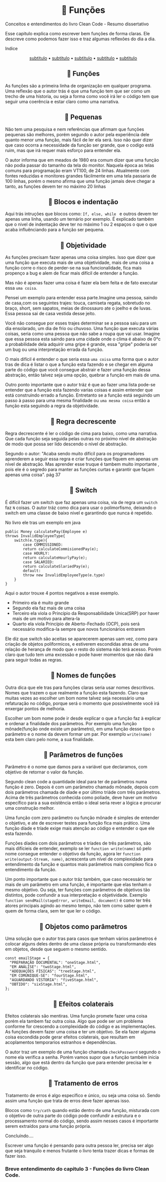 <h1 align="center"> 📘 Funções</h1>

Conceitos e entendimentos do livro Clean Code - Resumo dissertativo 

Esse capitulo explica como escrever bem funções de forma claras. Ele descreve como podemos fazer isso e traz algumas reflexões do dia a dia.

Indice 
<p align="center">
 <a href="#As consequências de um código ruim">subtitulo</a> •
 <a href="#igualdade">subtitulo</a> • 
 <a href="#condicionais">subtitulo</a> • 
 <a href="#lacos">subtitulo</a> • 
 <a href="#Autor do quadro/livro">subtitulo</a>
</p>

<h2 align="center"> 🔹 Funções</h2>

As funções são a primeira linha de organização em qualquer programa.
Uma reflexão que o autor trás é que uma função tem que ser como um trecho de uma historia, ou seja a forma como você irá ler o código tem que seguir uma coerência e estar claro como uma narrativa.

<h2 align="center"> 🔹 Pequenas</h2>

Não tem uma pesquisa e nem referências que afirmam que funções pequenas são melhores, porém segundo o autor pela experiência dele quanto menor uma função, mais fácil de ler ela será. 
Isso não quer dizer que caso ocorra a necessidade da função ser grande, que o codigo está ruim, mas que irá requer mais esforço para entender ela.

O autor informa que em meados de 1980 era comum dizer que uma função não podia passar do tamanho da tela do monitor. Naquela época as telas comuns para programação eram VT100, de 24 linhas. Atualmente com fontes reduzidas e monitores grandes fácilmente em uma tela passaria de 100 linhas, porém o mesmo afirma que uma função jamais deve chegar a tanto, as funções devem ter no máximo 20 linhas 

<h2 align="center"> 🔹 Blocos e indentação</h2>

Aqui trás intruções que blocos como: ```If, else, while ``` e outros devem ter apenas uma linha, usando um ternário por exemplo. É explicado também que o nivel de indentação deve ter no máximo 1 ou 2 espaços  o que o que acaba influênciando para a função ser pequena.


<h2 align="center"> 🔹 Objetividade </h2>

As funções precisam fazer apenas uma coisa simples. Isso que dizer que uma função que executa mais de uma objetividade, mais de uma coisa a função corre o risco de perder-se na sua funcionalidade, fica mais propenço a bug e alem de ficar mais difícil de entender a função.

Mas não é apenas fazer uma coisa é fazer ela bem feita e de fato executar essa ```uma coisa```.

Pensei um exemplo para entender essa parte.Imagine uma pessoa, saindo de casa,com os seguintes trajes: 
touca,
camiseta regata,
sobretudo no braço,
short,
sem sapatos,
meias de dinossauro ate o joelho e 
de luvas.
Essa pessoa sai de casa vestida desse jeito.

Você não consegue por esses trajes determinar se a pessoa saiu para um dia ensolarado, um dia de frio ou chuvoso. Uma função que executa várias coisas, seria como uma pessoa que não sabe a roupa que vai usar. Imagine que essa pessoa esta saindo para uma cidade onde o clima é abaixo de 0°c a probabilidade dela adquirir uma gripe é grande, essa "gripe" poderia ser um bug ou uma interpretação errada da função.

O mais difícil é entender o que seria essa ```uma coisa``` uma forma que o autor tras de dica é listar o que a função esta fazendo e se chegar em alguma parte do código que você consegue abstrair e fazer uma função dessa abstração, então talvez seja uma opção, quebrar a função em mais de uma.

Outro ponto importante que o autor tráz é que ao fazer uma lista pode-se entender que a função esta fazendo varias coisas e assim entender que está construindo errado a função. Entretanto se a função está seguindo um passo à passo para uma mesma finalidade ou ```uma mesma coisa``` então a função esta seguindo a regra da objetividade. 

<h2 align="center"> 🔹 Regra decrescente </h2>

Regra decrescente é ler o código de cima para baixo, como uma narrativa. Que cada função seja seguida pelas outras no próximo nível de abstração de modo que possa ser lido descendo o nível de abstração.

Segundo o autor: "Acaba sendo muito difícil para os programadores aprenderem a seguir essa regra e criar funções que fiquem em apenas um nível de abstração. Mas aprender esse truque é tambem muito importante , pois ele é o segredo para manter as funções curtas e garantir que façam apenas uma coisa". pág 37

<h2 align="center"> 🔹 Switch </h2>

É difícil fazer um switch que faz apenas uma coisa, via de regra um ```switch``` faz ```N``` coisas.
O autor tráz como dica para usar o polimorfismo, deixando o switch em uma classe de baixo nivel e garantindo que nunca é repetido.

No livro ele tras um exemplo em java

```
public Money calculatePay(Employee e)
throws InvalidEmployeeType{
    switch(e.type){
        case COMMISSIONED:
        return calculateCommisionedPay(e);
        case HOURLY:
        return calculateHourlyPay(e);
        case SALARIED:
        return calculateSlariedPay(e);
        default:
        throw new InvalidEmployeeType(e.type)
    }
}
```
Aqui o autor trouxe 4 pontos negativos a esse exemplo.

- Primeiro ela é muito grande
- Segundo ela faz mais de uma coisa
- Terceiro ela viola o Princípio da Responsabilidade Unica(SRP) por haver mais de um motivo para altera-la
- Quarto ela viola Princípio de Aberto-Fechado (OCP), pois será necessário modifica-la sempre que novos funcionários entrarem

Ele diz que switch são aceitas se aparecerem apenas uam vez, como para criação de objetos poliformicos, e estiverem escondidas atras de uma relação de herança de modo que o resto do sistema não terá acesso. Porém claro que tudo tem uma excessão e pode haver momentos que não dará para seguir todas as regras.

<h2 align="center"> 🔹 Nomes de funções</h2>
Outra dica que ele tras para funções claras seria usar nomes descritivos. Nomes que trazem o que realmente a função esta fazendo.
Claro que muitas vezes ao escolher um bom nome talvez seja necessário uma refaturação no código, porque será o momento que possivelmente você irá enxergar pontos de melhoria.

Escolher um bom nome pode ir desde explicar o que a função faz à explicar e ordenar a finalidade dos parâmetros. Por exemplo uma função mônade(função onde existe um parâmetro), em uma função desse tipo o parâmetro e o nome da devem formar um par. Por exemplo ```write(name)``` esta bem claro pelo nome, a sua finalidade.

<h2 align="center"> 🔹 Parâmetros de funções</h2>

Parâmetro é o nome que damos para a variável que declaramos, com objetivo de retornar o valor da função.

Segundo clean code a quantidade ideal para ter de parâmetros numa função é zero. Depois é com um parâmetro chamado mônade, depois com dois parâmetros chamada de díade e por último triáde com três parâmetros. Acima de três parâmetros conhecida como políade, deve haver um motivo específico para a sua existência então o ideal seria rever a lógica e procurar uma construção melhor.

Uma função com zero parâmetro ou função mônade é simples de entender o objetivo, e ate de escrever testes para função fica mais prático. Uma função díade e tríade exige mais atenção ao código e entender o que ele esta fazendo.

Funções díades com dois parâmetros e tríades de três parâmetros, são mais difícieis de entender, exemplo se ler ```function write(name)``` só pelo nome consegue entender o objetivo da função, agora ler ```function write(output-Stream, name)```, acrescenta um nível de complexidade para entendimento da função e quantos mais parâmetros mais complexo fica o entendimento da função.

Um ponto importante que o autor tráz também, que caso necessário ter mais de um parâmetro em uma função, é importante que elas tenham o mesmo objetivo. Ou seja, ter funções com parâmetros de objetivos tão distintos, pode confundir a sua interpretação e objetividade. Exemplo ```function sendMail(stageError, writeEmail, document)``` é como ter três atores principais agindo ao mesmo tempo, não tem como saber quem é quem de forma clara, sem ter que ler o código. 


<h2 align="center"> 🔹 Objetos como parâmetros</h2>
Uma solução que o autor tras para casos que tenham vários parâmetros é colocar alguns deles dentro de uma classe própria ou transformando eles em objetos, desde que seguem o mesmo sentido. 

```
const emailStage = {
  "PREPARAÇÃO DOCUMENTAL": "oneStage.html",
  "EM ANÁLISE": "twoStage.html",
  "ADEQUAÇÕES FÍSICAS": "treeStage.html",
  "EM COMUNIQUE-SE": "fourStage.html",
  "AGUARDANDO VISTORIA": "fiveStage.html",
  "OBTIDO": "sixStage.html",
};
```


<h2 align="center"> 🔹 Efeitos colaterais</h2>

Efeitos colaterais são mentiras. Uma função promete fazer uma coisa porém ela tambem faz outra coisa.
Algo que pode ser um problema conforme for crescendo a complexidade do código e as implementações.
As funções devem fazer uma coisa e ter um objetivo. Se ela fazer alguma coisa escondida pode gerar efeitos colaterais, que resultam em acoplamentos temporarios estranhos e dependências.

O autor traz um exemplo de uma função chamada ```checkPassword``` segundo o nome ela verifica a senha. Porém vamos supor que a função também inicia sessão, algo que está dentro da função que para entender precisa ler e identificar no código.


<h2 align="center"> 🔹 Tratamento de erros</h2>

Tratamento de erros é algo específico e único, ou seja uma coisa só. Sendo assim uma função que trata de erros deve fazer apenas isso.

Blocos como ```try/cath``` quando estão dentro de uma função, misturada com o objetivo de outra parte do código pode confundir a estrutura e o processamento normal do código, sendo assim nesses casos é importante serem extraídos para uma função própria.

Concluíndo....

Escrever uma função é pensando para outra pessoa ler, precisa ser algo que seja tranquilo e menos frutante o livro tenta trazer dicas e formas de fazer isso.

### Breve entendimento do capitulo 3 - Funções do livro Clean Code.